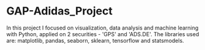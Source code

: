 # GAP-Adidas_Project
In this project I focused on visualization, data analysis and machine learning with Python, applied on 2 securities - 'GPS' and 'ADS.DE'. The libraries used are: matplotlib, pandas, seaborn, sklearn, tensorflow and statsmodels.
